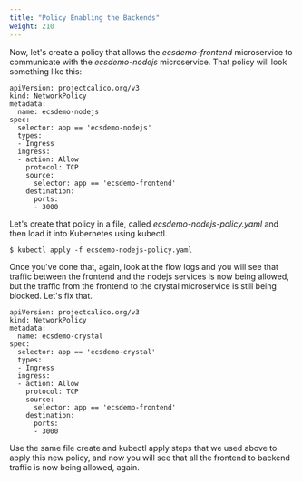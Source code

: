 ```yaml
---
title: "Policy Enabling the Backends"
weight: 210
---
```


Now, let's create a policy that allows the _ecsdemo-frontend_ microservice to communicate with the _ecsdemo-nodejs_ microservice. That policy will look something like this:

```
apiVersion: projectcalico.org/v3
kind: NetworkPolicy
metadata:
  name: ecsdemo-nodejs
spec:
  selector: app == 'ecsdemo-nodejs'
  types:
  - Ingress
  ingress:
  - action: Allow
    protocol: TCP
    source:
      selector: app == 'ecsdemo-frontend'
    destination:
      ports:
      - 3000
```

Let's create that policy in a file, called _ecsdemo-nodejs-policy.yaml_ and then load it into Kubernetes using kubectl.

```
$ kubectl apply -f ecsdemo-nodejs-policy.yaml
```

Once you've done that, again, look at the flow logs and you will see that traffic between the frontend and the nodejs services is now being allowed, but the traffic from the frontend to the crystal microservice is still being blocked.  Let's fix that.

```
apiVersion: projectcalico.org/v3
kind: NetworkPolicy
metadata:
  name: ecsdemo-crystal
spec:
  selector: app == 'ecsdemo-crystal'
  types:
  - Ingress
  ingress:
  - action: Allow
    protocol: TCP
    source:
      selector: app == 'ecsdemo-frontend'
    destination:
      ports:
      - 3000
```

Use the same file create and kubectl apply steps that we used above to apply this new policy, and now you will see that all the frontend to backend traffic is now being allowed, again.
